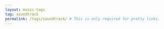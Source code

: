 ```yaml
---
layout: music-tags
tag: soundtrack
permalink: /tags/soundtrack/ # This is only required for pretty links.
---
```


